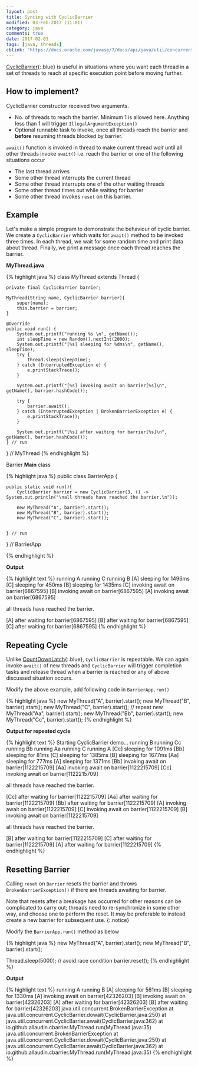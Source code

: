 ```yaml
---
layout: post
title: Syncing with CyclicBarrier
modified: 03-Feb-2017 (11:01)
category: java
comments: true
date: 2017-02-03
tags: [java, threads]
cblink: "https://docs.oracle.com/javase/7/docs/api/java/util/concurrent/CyclicBarrier.html"
---
```


[CyclicBarrier]({{cblink}}){:.blue} is useful in situations where you want each thread in a set of threads to reach at specific execution point
before moving further.

## How to implement?

CyclicBarrier constructor received two arguments.

- No. of threads to reach the barrier. Minimum 1 is allowed here. Anything less than 1 will trigger `IllegalArgumentException()`
- Optional runnable task to invoke, once all threads reach the barrier and **before** resuming threads blocked by barrier.

`await()` function is invoked in thread to make current thread *wait* until all other threads invoke `await()` i.e. reach the barrier or one of the
following situations occur

  - The last thread arrives
  - Some other thread interrupts the current thread
  - Some other thread interrupts one of the other waiting threads
  - Some other thread times out while waiting for barrier
  - Some other thread invokes `reset` on this barrier.

## Example

Let's make a simple program to demonstrate the behaviour of cyclic barrier. We create a `CyclicBarrier` which waits for `await()` method to
be invoked three times. In each thread, we wait for some random time and print data about thread. Finally, we print a message once each thread
reaches the barrier.

**MyThread.java**

{% highlight java %}
class MyThread extends Thread {

    private final CyclicBarrier barrier;

    MyThread(String name, CyclicBarrier barrier){
        super(name);
        this.barrier = barrier;
    }

    @Override
    public void run() {
        System.out.printf("running %s \n", getName());
        int sleepTime = new Random().nextInt(2000);
        System.out.printf("[%s] sleeping for %dms\n", getName(), sleepTime);
        try {
            Thread.sleep(sleepTime);
        } catch (InterruptedException e) {
            e.printStackTrace();
        }

        System.out.printf("[%s] invoking await on barrier[%s]\n", getName(), barrier.hashCode());

        try {
            barrier.await();
        } catch (InterruptedException | BrokenBarrierException e) {
            e.printStackTrace();
        }

        System.out.printf("[%s] after waiting for barrier[%s]\n", getName(), barrier.hashCode());
    } // run

} // MyThread
{% endhighlight %}

Barrier **Main** class

{% highlight java %}
public class BarrierApp {

    public static void run(){
        CyclicBarrier barrier = new CyclicBarrier(3, () -> System.out.println("\nall threads have reached the barrier.\n"));

        new MyThread("A", barrier).start();
        new MyThread("B", barrier).start();
        new MyThread("C", barrier).start();


    } // run

} // BarrierApp

{% endhighlight %}

**Output**

{% highlight text %}
running A
running C
running B
[A] sleeping for 1496ms
[C] sleeping for 450ms
[B] sleeping for 1435ms
[C] invoking await on barrier[6867595]
[B] invoking await on barrier[6867595]
[A] invoking await on barrier[6867595]

all threads have reached the barrier.

[A] after waiting for barrier[6867595]
[B] after waiting for barrier[6867595]
[C] after waiting for barrier[6867595]
{% endhighlight %}


## Repeating Cycle

Unlike [CountDownLatch](){:.blue}, `CyclicBarrier` is repeatable. We can again invoke `await()` of new threads and `CyclicBarrier` will trigger
completion tasks and release thread when a barrier is reached or any of above discussed situation occurs.

Modify the above example, add following code in `BarrierApp.run()`

{% highlight java %}
    new MyThread("A", barrier).start();
    new MyThread("B", barrier).start();
    new MyThread("C", barrier).start();
    // repeat
    new MyThread("Aa", barrier).start();
    new MyThread("Bb", barrier).start();
    new MyThread("Cc", barrier).start();
{% endhighlight %}

**Output for repeated cycle**

{% highlight text %}
Starting CyclicBarrier demo...
running B
running Cc
running Bb
running Aa
running C
running A
[Cc] sleeping for 1091ms
[Bb] sleeping for 81ms
[C] sleeping for 1385ms
[B] sleeping for 1677ms
[Aa] sleeping for 777ms
[A] sleeping for 1371ms
[Bb] invoking await on barrier[1122215709]
[Aa] invoking await on barrier[1122215709]
[Cc] invoking await on barrier[1122215709]

all threads have reached the barrier.

[Cc] after waiting for barrier[1122215709]
[Aa] after waiting for barrier[1122215709]
[Bb] after waiting for barrier[1122215709]
[A] invoking await on barrier[1122215709]
[C] invoking await on barrier[1122215709]
[B] invoking await on barrier[1122215709]

all threads have reached the barrier.

[B] after waiting for barrier[1122215709]
[C] after waiting for barrier[1122215709]
[A] after waiting for barrier[1122215709]
{% endhighlight %}

## Resetting Barrier

Calling `reset` on `Barrier` resets the barrier and throws `BrokenBarrierException()` if there are threads awaiting for barrier.

Note that resets after a breakage has occurred for other reasons can be complicated to carry out; threads need to re-synchronize in some other way,
and choose one to perform the reset.  It may be preferable to instead create a new barrier for subsequent use.
{:.notice}

Modify the `BarrierApp.run()` method as below

{% highlight java %}
 new MyThread("A", barrier).start();
 new MyThread("B", barrier).start();

 Thread.sleep(5000); // avoid race condition
 barrier.reset();
{% endhighlight %}

**Output**

{% highlight text %}
running A
running B
[A] sleeping for 561ms
[B] sleeping for 1330ms
[A] invoking await on barrier[42326203]
[B] invoking await on barrier[42326203]
[A] after waiting for barrier[42326203]
[B] after waiting for barrier[42326203]
java.util.concurrent.BrokenBarrierException
	at java.util.concurrent.CyclicBarrier.dowait(CyclicBarrier.java:250)
	at java.util.concurrent.CyclicBarrier.await(CyclicBarrier.java:362)
	at io.github.allaudin.cbarrier.MyThread.run(MyThread.java:35)
java.util.concurrent.BrokenBarrierException
	at java.util.concurrent.CyclicBarrier.dowait(CyclicBarrier.java:250)
	at java.util.concurrent.CyclicBarrier.await(CyclicBarrier.java:362)
	at io.github.allaudin.cbarrier.MyThread.run(MyThread.java:35)
{% endhighlight %}